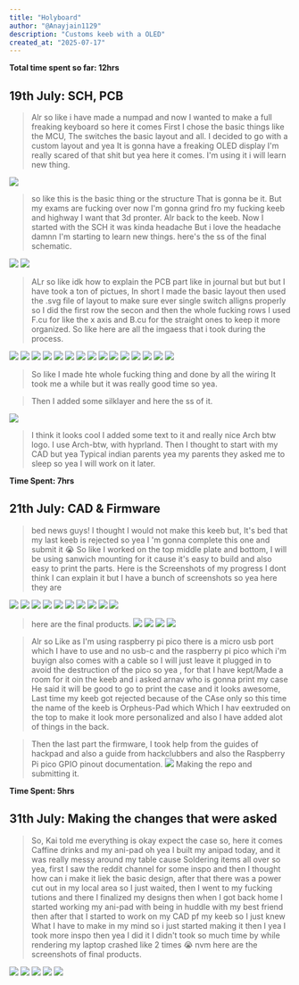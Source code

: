 ```yaml
---
title: "Holyboard"
author: "@Anayjain1129"
description: "Customs keeb with a OLED"
created_at: "2025-07-17"
---
```


**Total time spent so far: 12hrs**

## 19th July: SCH, PCB
>Alr so like i have made a numpad and now I wanted to make a full freaking keyboard so here it comes First I chose the basic things like the MCU, The switches the basic layout and all.
>I decided to go with a custom layout and yea It is gonna have a freaking OLED display I'm really scared of that shit but yea here it comes. I'm using it i will learn new thing.

![](/images/keyboard-layout.svg)

>so like this is the basic thing or the structure That is gonna be it.
>But my exams are fucking over now I'm gonna grind fro my fucking keeb and highway I want that 3d pronter.
>Alr back to the keeb.
>Now I started with the SCH it was kinda headache But i love the headache damnn I'm starting to learn new things.
>here's the ss of the final schematic.

![](/images/sch.png)
![](/images/lay.png)

>ALr so like idk how to explain the PCB part like in journal but but but I have took a ton of pictues, In short I made the basic layout then used the .svg file of layout to make sure ever single switch alligns properly so I did the first row the secon and then the whole fucking rows I used F.cu for like the x axis and B.cu for the straight ones to keep it more organized.
>So like here are all the imgaess that i took during the process.

![](/images/1.png)
![](/images/2.png)
![](/images/3.png)
![](/images/4.png)
![](/images/5.png)
![](/images/6.png)
![](/images/7.png)
![](/images/8.png)
![](/images/9.png)
![](/images/10.png)
![](/images/11.png)
![](/images/12.png)
![](/images/13.png)
![](/images/14.png)
![](/images/15.png)

>So like I made hte whole fucking thing and done by all the wiring It took me a while but it was really good time so yea.

>Then I added some silklayer and here the ss of it.

![](/images/silk.png)

>I think it looks cool I added some text to it and really nice Arch btw logo.
>I use Arch-btw, with hyprland.
>Then I thought to start with my CAD but yea Typical indian parents yea my parents they asked me to sleep so yea I will work on it later.

**Time Spent: 7hrs**

## 21th July: CAD & Firmware
>bed news guys! I thought I would not make this keeb but, It's bed that my last keeb is rejected so yea I 'm gonna complete this one and submit it 😭
>So like I worked on the top middle plate and bottom, I will be using sanwich mounting for it cause it's easy to build and also easy to print the parts.
>Here is the Screenshots of my progress I dont think I can explain it but I have a bunch of screenshots so yea here they are

![](/images/case1.png)
![](/images/holes.png)
![](/images/case2.png)
![](/images/case3.png)
![](/images/csae4.png)
![](/images/case7.png)
![](/images/case8.png)
![](/images/case9.png)
![](/images/case10.png)
![](/images/back.png)

>here are the final products.
![](/images/top.png)
![](/images/mid.png)
![](/images/back.png)
![](/images/final.png)

>Alr so Like as I'm using raspberry pi pico there is a micro usb port which I have to use and no usb-c and the raspberry pi pico which i'm buyign also comes with a cable so I will just leave it plugged in to avoid the destruction of the pico so yea , for that I have kept/Made a room for it oin the keeb and i asked arnav who is gonna print my case He said it will be good to go to print the case and it looks awesome, Last time my keeb got rejected because of the CAse only so this time the name of the keeb is Orpheus-Pad which Which I hav eextruded on the top to make it look more personalized and also I have added alot of things in the back.

>Then the last part the firmware, I took help from the guides of hackpad and also a guide from hackclubbers and also the Raspberry Pi pico GPIO pinout documentation.
![](/images/firmware.png)
>Making the repo and submitting it.

**Time Spent: 5hrs**


## 31th July: Making the changes that were asked
>So, Kai told me everything is okay expect the case so, here it comes Caffine drinks and my ani-pad oh yea I built my anipad today, and it was really messy around my table cause Soldering items all over so yea, first I saw the reddit channel for some inspo and then I thought how can i make it liek the basic design, after that there was a power cut out in my local area so I just waited, then I went to my fucking tutions and there I finalized my designs then when I got back home I started working my ani-pad with being in huddle with my best friend then after that I started to work on my CAD pf my keeb so I just knew What I have to make in my mind so i just started making it then I yea I took more inspo then yea I did it I didn't took so much time by while rendering my laptop crashed like 2 times 😭 nvm here are the screenshots of final products.

![](/images/bruh.png)
![](/images/bruh1.png)
![](/images/bruh2.png)
![](/images/bruh3.png)
![](/images/bruh4.png)
